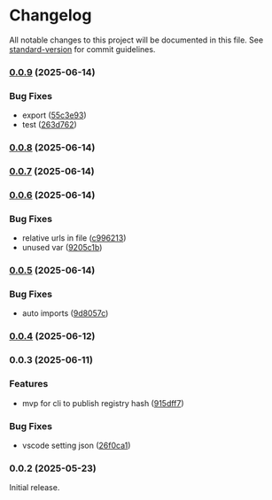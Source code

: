 # Changelog

All notable changes to this project will be documented in this file. See [standard-version](https://github.com/conventional-changelog/standard-version) for commit guidelines.

### [0.0.9](https://github.com/SundaeSwap-finance/treasury-contracts/compare/v0.0.8...v0.0.9) (2025-06-14)


### Bug Fixes

* export ([55c3e93](https://github.com/SundaeSwap-finance/treasury-contracts/commit/55c3e93a4c6477fe54fb324c1c23d2c1c67b3bbc))
* test ([263d762](https://github.com/SundaeSwap-finance/treasury-contracts/commit/263d762f76dadda82d5e1b1f83ff561c8921e3b6))

### [0.0.8](https://github.com/SundaeSwap-finance/treasury-contracts/compare/v0.0.7...v0.0.8) (2025-06-14)

### [0.0.7](https://github.com/SundaeSwap-finance/treasury-contracts/compare/v0.0.6...v0.0.7) (2025-06-14)

### [0.0.6](https://github.com/SundaeSwap-finance/treasury-contracts/compare/v0.0.5...v0.0.6) (2025-06-14)


### Bug Fixes

* relative urls in file ([c996213](https://github.com/SundaeSwap-finance/treasury-contracts/commit/c9962133d94815e2480419608b8cef5cc3eae49a))
* unused var ([9205c1b](https://github.com/SundaeSwap-finance/treasury-contracts/commit/9205c1b54c3912e7d304b0ec8fbe42d82e777702))

### [0.0.5](https://github.com/SundaeSwap-finance/treasury-contracts/compare/v0.0.4...v0.0.5) (2025-06-14)


### Bug Fixes

* auto imports ([9d8057c](https://github.com/SundaeSwap-finance/treasury-contracts/commit/9d8057cea872981105754306fb6a0b035da87fa6))

### [0.0.4](https://github.com/SundaeSwap-finance/treasury-contracts/compare/v0.0.3...v0.0.4) (2025-06-12)

### 0.0.3 (2025-06-11)


### Features

* mvp for cli to publish registry hash ([915dff7](https://github.com/SundaeSwap-finance/treasury-contracts/commit/915dff7bce25b560a85e651d7fdf03a24f311e64))


### Bug Fixes

* vscode setting json ([26f0ca1](https://github.com/SundaeSwap-finance/treasury-contracts/commit/26f0ca1d81916ced742f86098c285099ee09a32b))

### 0.0.2 (2025-05-23)

Initial release.
